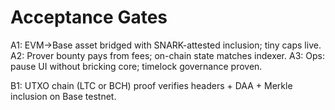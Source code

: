 # Acceptance Gates

A1: EVM→Base asset bridged with SNARK-attested inclusion; tiny caps live.
A2: Prover bounty pays from fees; on-chain state matches indexer.
A3: Ops: pause UI without bricking core; timelock governance proven.

B1: UTXO chain (LTC or BCH) proof verifies headers + DAA + Merkle inclusion on Base testnet.
